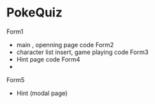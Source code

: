 # PokeQuiz

Form1
- main , openning page code
Form2
-  character list insert, game playing code
Form3
- Hint page code
Form4
- 
Form5
- Hint (modal page)
